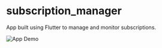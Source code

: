 # subscription_manager

App built using Flutter to manage and monitor subscriptions.

![App Demo](/app_demo.gif)
